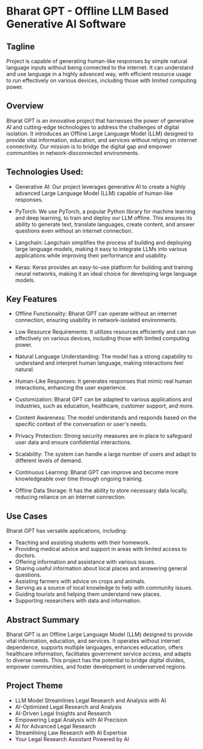 # Bharat GPT - Offline LLM Based Generative AI Software

## Tagline
Project is capable of generating human-like responses by simple natural language inputs without being connected to the internet. It can understand and use language in a highly advanced way, with efficient resource usage to run effectively on various devices, including those with limited computing power.

## Overview
Bharat GPT is an innovative project that harnesses the power of generative AI and cutting-edge technologies to address the challenges of digital isolation. It introduces an Offline Large Language Model (LLM) designed to provide vital information, education, and services without relying on internet connectivity. Our mission is to bridge the digital gap and empower communities in network-disconnected environments.

## Technologies Used:

- Generative AI: Our project leverages generative AI to create a highly advanced Large Language Model (LLM) capable of human-like responses.

- PyTorch: We use PyTorch, a popular Python library for machine learning and deep learning, to train and deploy our LLM offline. This ensures its ability to generate text, translate languages, create content, and answer questions even without an internet connection.

- Langchain: Langchain simplifies the process of building and deploying large language models, making it easy to integrate LLMs into various applications while improving their performance and usability.

- Keras: Keras provides an easy-to-use platform for building and training neural networks, making it an ideal choice for developing large language models.

## Key Features
- Offline Functionality: Bharat GPT can operate without an internet connection, ensuring usability in network-isolated environments.

- Low Resource Requirements: It utilizes resources efficiently and can run effectively on various devices, including those with limited computing power.

- Natural Language Understanding: The model has a strong capability to understand and interpret human language, making interactions feel natural.

- Human-Like Responses: It generates responses that mimic real human interactions, enhancing the user experience.

- Customization: Bharat GPT can be adapted to various applications and industries, such as education, healthcare, customer support, and more.

- Content Awareness: The model understands and responds based on the specific context of the conversation or user's needs.

- Privacy Protection: Strong security measures are in place to safeguard user data and ensure confidential interactions.

- Scalability: The system can handle a large number of users and adapt to different levels of demand.

- Continuous Learning: Bharat GPT can improve and become more knowledgeable over time through ongoing training.

- Offline Data Storage: It has the ability to store necessary data locally, reducing reliance on an internet connection.

## Use Cases
Bharat GPT has versatile applications, including:

- Teaching and assisting students with their homework.
- Providing medical advice and support in areas with limited access to doctors.
- Offering information and assistance with various issues.
- Sharing useful information about local places and answering general questions.
- Assisting farmers with advice on crops and animals.
- Serving as a source of local knowledge to help with community issues.
- Guiding tourists and helping them understand new places.
- Supporting researchers with data and information.
  
## Abstract Summary
Bharat GPT is an Offline Large Language Model (LLM) designed to provide vital information, education, and services. It operates without internet dependence, supports multiple languages, enhances education, offers healthcare information, facilitates government service access, and adapts to diverse needs. This project has the potential to bridge digital divides, empower communities, and foster development in underserved regions.

## Project Theme
- LLM Model Streamlines Legal Research and Analysis with AI
- AI-Optimized Legal Research and Analysis
- AI-Driven Legal Insights and Research
- Empowering Legal Analysis with AI Precision
- AI for Advanced Legal Research
- Streamlining Law Research with AI Expertise
- Your Legal Research Assistant Powered by AI

